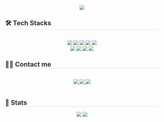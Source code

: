 <div align= "center">
    <img src="https://capsule-render.vercel.app/api?type=soft&color=fafafa&height=240&text=Mincheol's%20GitHub&animation=&fontColor=000000&fontSize=70" />
    </div>
    <div style="text-align: left;">
    <h2 style="border-bottom: 1px solid #d8dee4; color: #282d33;"> 🛠️ Tech Stacks </h2> <br> 
    <div  align= "center"> <img src="https://img.shields.io/badge/Git-F05032?style=flat-square&logo=Git&logoColor=white">
          <img src="https://img.shields.io/badge/Github-181717?style=flat-square&logo=Github&logoColor=white">
          <img src="https://img.shields.io/badge/Java-007396?style=flat-square&logo=Java&logoColor=white">
          <img src="https://img.shields.io/badge/Linux-FCC624?style=flat-square&logo=Linux&logoColor=white">
          <img src="https://img.shields.io/badge/MariaDB-003545?style=flat-square&logo=MariaDB&logoColor=white">
          <br/><img src="https://img.shields.io/badge/Matlab-0076a8?style=flat-square&logo=Matlab&logoColor=white">
          <img src="https://img.shields.io/badge/Notion-000000?style=flat-square&logo=Notion&logoColor=white">
          <img src="https://img.shields.io/badge/Slack-4A154B?style=flat-square&logo=Slack&logoColor=white">
          <img src="https://img.shields.io/badge/Discord-5865F2?style=flat-square&logo=Discord&logoColor=white">
          </div>
    </div>
    <div style="text-align: left;">
    <h2 style="border-bottom: 1px solid #d8dee4; color: #282d33;"> 🧑‍💻 Contact me </h2> <br> 
    <div align= "center"> <a href=https://velog.io/@bynmch/posts> <img src="https://img.shields.io/badge/Velog-20C997?style=flat-square&logo=Velog&logoColor=white&link=https://velog.io/@bynmch/posts"> </a>
         <a href=[minch99128@gmail.com]> <img src="https://img.shields.io/badge/Notion-000000?style=flat-square&logo=Notion&logoColor=white&link=[minch99128@gmail.com]"> </a>
         <a href=mailto:minch99128@gmail.com> <img src="https://img.shields.io/badge/Gmail-EA4335?style=flat-square&logo=Gmail&logoColor=white&link=mailto:minch99128@gmail.com"> </a>
          </div>  <br> 
    <div align= "center">  </div> 
    </div>
    <div style="text-align: left;"> 
    <h2 style="border-bottom: 1px solid #d8dee4; color: #282d33;"> 🏅 Stats </h2> <div align= "center"> <img src="https://github-readme-stats.vercel.app/api?username=Heinz&bg_color=60,56f5db,a1f589&title_color=095ce1&text_color=095ce1"
         /> <img src="https://github-readme-stats.vercel.app/api/top-langs/?username=Heinz&layout=compact&bg_color=60,56f5db,a1f589&title_color=095ce1&text_color=095ce1"
           /> </div> 
    </div>
    



